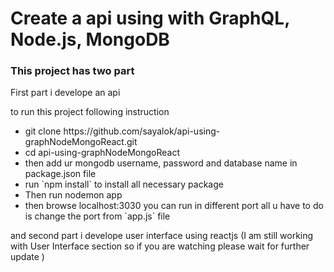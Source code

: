 # Create a api using  with GraphQL, Node.js, MongoDB

<h3>This project has two part</h3>
<p>First part i develope an api </p>

to run this project following instruction
<ul>
	<li> git clone https://github.com/sayalok/api-using-graphNodeMongoReact.git</li>
	<li> cd api-using-graphNodeMongoReact</li>
	<li> then add ur mongodb username, password and database name in package.json file</li>
	<li> run `npm install` to install all necessary package </li>
	<li> Then run nodemon app</li>
	<li> then browse localhost:3030 you can run in different port all u have to do is change the port from `app.js` file</li>
</ul>

<p>and second part i develope user interface using reactjs (I am still working with User Interface section so if you are watching please wait for further update )<p/>
